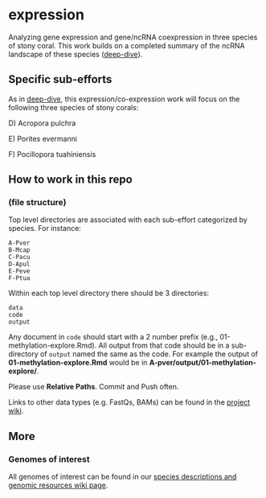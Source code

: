 # expression

Analyzing gene expression and gene/ncRNA coexpression in three species of stony coral. This work builds on a completed summary of the ncRNA landscape of these species ([deep-dive](https://github.com/urol-e5/deep-dive)).

## Specific sub-efforts

As in [deep-dive](https://github.com/urol-e5/deep-dive), this expression/co-expression work will focus on the following three species of stony corals:

D)  Acropora pulchra

E)  Porites evermanni

F)  Pocillopora tuahiniensis

## How to work in this repo
### (file structure)

Top level directories are associated with each sub-effort categorized by species. For instance:

```         
A-Pver
B-Mcap
C-Pacu
D-Apul
E-Peve
F-Ptua
```

Within each top level directory there should be 3 directories:

```         
data
code
output
```

Any document in `code` should start with a 2 number prefix (e.g., 01-methylation-explore.Rmd). All output from that code should be in a sub-directory of `output` named the same as the code. For example the output of **01-methylation-explore.Rmd** would be in **A-pver/output/01-methylation-explore/**.

Please use **Relative Paths**. Commit and Push often.

Links to other data types (e.g. FastQs, BAMs) can be found in the [project wiki](https://github.com/urol-e5/deep-dive/wiki).

## More
### Genomes of interest

All genomes of interest can be found in our [species descriptions and genomic resources wiki page](https://github.com/urol-e5/deep-dive/wiki/Species-Characteristics-and-Genomic-Resources).
